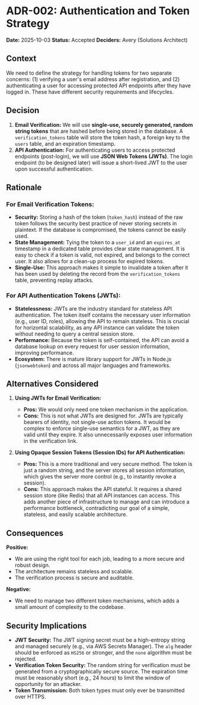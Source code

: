 # ADR-002: Authentication and Token Strategy

**Date:** 2025-10-03
**Status:** Accepted
**Deciders:** Avery (Solutions Architect)

## Context
We need to define the strategy for handling tokens for two separate concerns: (1) verifying a user's email address after registration, and (2) authenticating a user for accessing protected API endpoints after they have logged in. These have different security requirements and lifecycles.

## Decision
1.  **Email Verification:** We will use **single-use, securely generated, random string tokens** that are hashed before being stored in the database. A `verification_tokens` table will store the token hash, a foreign key to the `users` table, and an expiration timestamp.
2.  **API Authentication:** For authenticating users to access protected endpoints (post-login), we will use **JSON Web Tokens (JWTs)**. The login endpoint (to be designed later) will issue a short-lived JWT to the user upon successful authentication.

## Rationale

### For Email Verification Tokens:
- **Security:** Storing a hash of the token (`token_hash`) instead of the raw token follows the security best practice of never storing secrets in plaintext. If the database is compromised, the tokens cannot be easily used.
- **State Management:** Tying the token to a `user_id` and an `expires_at` timestamp in a dedicated table provides clear state management. It is easy to check if a token is valid, not expired, and belongs to the correct user. It also allows for a clean-up process for expired tokens.
- **Single-Use:** This approach makes it simple to invalidate a token after it has been used by deleting the record from the `verification_tokens` table, preventing replay attacks.

### For API Authentication Tokens (JWTs):
- **Statelessness:** JWTs are the industry standard for stateless API authentication. The token itself contains the necessary user information (e.g., user ID, roles), allowing the API to remain stateless. This is crucial for horizontal scalability, as any API instance can validate the token without needing to query a central session store.
- **Performance:** Because the token is self-contained, the API can avoid a database lookup on every request for user session information, improving performance.
- **Ecosystem:** There is mature library support for JWTs in Node.js (`jsonwebtoken`) and across all major languages and frameworks.

## Alternatives Considered

1.  **Using JWTs for Email Verification:**
    - **Pros:** We would only need one token mechanism in the application.
    - **Cons:** This is not what JWTs are designed for. JWTs are typically bearers of identity, not single-use action tokens. It would be complex to enforce single-use semantics for a JWT, as they are valid until they expire. It also unnecessarily exposes user information in the verification link.

2.  **Using Opaque Session Tokens (Session IDs) for API Authentication:**
    - **Pros:** This is a more traditional and very secure method. The token is just a random string, and the server stores all session information, which gives the server more control (e.g., to instantly revoke a session).
    - **Cons:** This approach makes the API stateful. It requires a shared session store (like Redis) that all API instances can access. This adds another piece of infrastructure to manage and can introduce a performance bottleneck, contradicting our goal of a simple, stateless, and easily scalable architecture.

## Consequences

**Positive:**
- We are using the right tool for each job, leading to a more secure and robust design.
- The architecture remains stateless and scalable.
- The verification process is secure and auditable.

**Negative:**
- We need to manage two different token mechanisms, which adds a small amount of complexity to the codebase.

## Security Implications
- **JWT Security:** The JWT signing secret must be a high-entropy string and managed securely (e.g., via AWS Secrets Manager). The `alg` header should be enforced as `HS256` or stronger, and the `none` algorithm must be rejected.
- **Verification Token Security:** The random string for verification must be generated from a cryptographically secure source. The expiration time must be reasonably short (e.g., 24 hours) to limit the window of opportunity for an attacker.
- **Token Transmission:** Both token types must only ever be transmitted over HTTPS.
